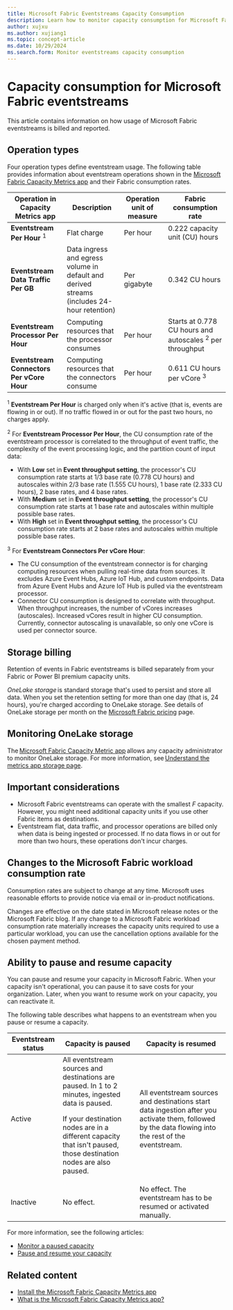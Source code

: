 ```yaml
---
title: Microsoft Fabric Eventstreams Capacity Consumption
description: Learn how to monitor capacity consumption for Microsoft Fabric eventstreams.
author: xujxu
ms.author: xujiang1
ms.topic: concept-article 
ms.date: 10/29/2024
ms.search.form: Monitor eventstreams capacity consumption
---
```


# Capacity consumption for Microsoft Fabric eventstreams

This article contains information on how usage of Microsoft Fabric eventstreams is billed and reported.

## Operation types

Four operation types define eventstream usage. The following table provides information about eventstream operations shown in the [Microsoft Fabric Capacity Metrics app](../../enterprise/metrics-app.md) and their Fabric consumption rates.

| Operation in Capacity Metrics app | Description | Operation unit of measure | Fabric consumption rate |
| --------------------------------- | ----------- | ------------------------- | ----------------------- |
| **Eventstream Per Hour** <sup>1</sup> | Flat charge | Per hour | 0.222 capacity unit (CU) hours |
| **Eventstream Data Traffic Per GB** | Data ingress and egress volume in default and derived streams <br/> (includes 24-hour retention) | Per gigabyte | 0.342 CU hours |
| **Eventstream Processor Per Hour** | Computing resources that the processor consumes | Per hour | Starts at 0.778 CU hours and autoscales <sup>2</sup> per throughput |
| **Eventstream Connectors Per vCore Hour** | Computing resources that the connectors consume | Per hour | 0.611 CU hours per vCore <sup>3</sup> |

<sup>1</sup> **Eventstream Per Hour** is charged only when it's active (that is, events are flowing in or out). If no traffic flowed in or out for the past two hours, no charges apply.

<sup>2</sup> For **Eventstream Processor Per Hour**, the CU consumption rate of the eventstream processor is correlated to the throughput of event traffic, the complexity of the event processing logic, and the partition count of input data:

- With **Low** set in **Event throughput setting**, the processor's CU consumption rate starts at 1/3 base rate (0.778 CU hours) and autoscales within 2/3 base rate (1.555 CU hours), 1 base rate (2.333 CU hours), 2 base rates, and 4 base rates.
- With **Medium** set in **Event throughput setting**, the processor's CU consumption rate starts at 1 base rate and autoscales within multiple possible base rates.
- With **High** set in **Event throughput setting**, the processor's CU consumption rate starts at 2 base rates and autoscales within multiple possible base rates.

<sup>3</sup> For **Eventstream Connectors Per vCore Hour**:

- The CU consumption of the eventstream connector is for charging computing resources when pulling real-time data from sources. It excludes Azure Event Hubs, Azure IoT Hub, and custom endpoints. Data from Azure Event Hubs and Azure IoT Hub is pulled via the eventstream processor.
- Connector CU consumption is designed to correlate with throughput. When throughput increases, the number of vCores increases (autoscales). Increased vCores result in higher CU consumption. Currently, connector autoscaling is unavailable, so only one vCore is used per connector source.

## Storage billing

Retention of events in Fabric eventstreams is billed separately from your Fabric or Power BI premium capacity units.  

*OneLake storage* is standard storage that's used to persist and store all data. When you set the retention setting for more than one day (that is, 24 hours), you're charged according to OneLake storage. See details of OneLake storage per month on the [Microsoft Fabric pricing](https://azure.microsoft.com/pricing/details/microsoft-fabric/) page.

## Monitoring OneLake storage

The [Microsoft Fabric Capacity Metric app](../../enterprise/metrics-app.md) allows any capacity administrator to monitor OneLake storage. For more information, see [Understand the metrics app storage page](../../enterprise/metrics-app-storage-page.md).

## Important considerations

- Microsoft Fabric eventstreams can operate with the smallest *F* capacity. However, you might need additional capacity units if you use other Fabric items as destinations.
- Eventstream flat, data traffic, and processor operations are billed only when data is being ingested or processed. If no data flows in or out for more than two hours, these operations don't incur charges.

## Changes to the Microsoft Fabric workload consumption rate

Consumption rates are subject to change at any time. Microsoft uses reasonable efforts to provide notice via email or in-product notifications. 

Changes are effective on the date stated in Microsoft release notes or the Microsoft Fabric blog. If any change to a Microsoft Fabric workload consumption rate materially increases the capacity units required to use a particular workload, you can use the cancellation options available for the chosen payment method.

## Ability to pause and resume capacity

You can pause and resume your capacity in Microsoft Fabric. When your capacity isn't operational, you can pause it to save costs for your organization. Later, when you want to resume work on your capacity, you can reactivate it.

The following table describes what happens to an eventstream when you pause or resume a capacity.

| Eventstream status | Capacity is paused | Capacity is resumed |
| --- | -------------- | -------------- |
| Active | All eventstream sources and destinations are paused. In 1 to 2 minutes, ingested data is paused. <p>If your destination nodes are in a different capacity that isn't paused, those destination nodes are also paused.</p> | All eventstream sources and destinations start data ingestion after you activate them, followed by the data flowing into the rest of the eventstream. |
| Inactive | No effect. | No effect. The eventstream has to be resumed or activated manually. |

For more information, see the following articles:

- [Monitor a paused capacity](../../enterprise/monitor-paused-capacity.md)
- [Pause and resume your capacity](../../enterprise/pause-resume.md)

## Related content

- [Install the Microsoft Fabric Capacity Metrics app](/power-bi/enterprise/service-premium-install-app)
- [What is the Microsoft Fabric Capacity Metrics app?](/power-bi/enterprise/service-premium-metrics-app)
